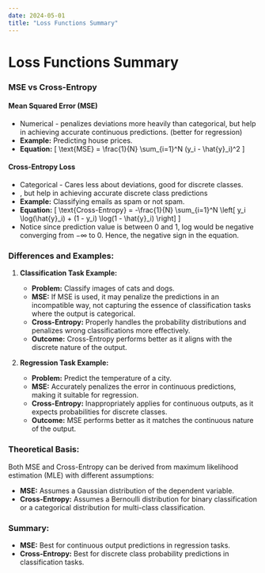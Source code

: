 ```yaml
---
date: 2024-05-01
title: "Loss Functions Summary"
---
```

# Loss Functions Summary

### MSE vs Cross-Entropy
#### Mean Squared Error (MSE)
- Numerical - penalizes deviations more heavily than categorical, but help in achieving accurate continuous predictions. (better for regression)
- **Example:** Predicting house prices. 
- **Equation:** 
  \[
  \text{MSE} = \frac{1}{N} \sum_{i=1}^N (y_i - \hat{y}_i)^2
  \]

#### Cross-Entropy Loss
- Categorical - Cares less about deviations, good for discrete classes.
- , but help in achieving accurate discrete class predictions
- **Example:** Classifying emails as spam or not spam.
- **Equation:**
  \[
  \text{Cross-Entropy} = -\frac{1}{N} \sum_{i=1}^N \left[ y_i \log(\hat{y}_i) + (1 - y_i) \log(1 - \hat{y}_i) \right]
  \]
- Notice since prediction value is between 0 and 1, log would be negative converging from $-\infty$ to 0. Hence, the negative sign in the equation.

### Differences and Examples:

1. **Classification Task Example:**
   - **Problem:** Classify images of cats and dogs.
   - **MSE:** If MSE is used, it may penalize the predictions in an incompatible way, not capturing the essence of classification tasks where the output is categorical.
   - **Cross-Entropy:** Properly handles the probability distributions and penalizes wrong classifications more effectively.
   - **Outcome:** Cross-Entropy performs better as it aligns with the discrete nature of the output.

2. **Regression Task Example:**
   - **Problem:** Predict the temperature of a city.
   - **MSE:** Accurately penalizes the error in continuous predictions, making it suitable for regression.
   - **Cross-Entropy:** Inappropriately applies for continuous outputs, as it expects probabilities for discrete classes.
   - **Outcome:** MSE performs better as it matches the continuous nature of the output.

### Theoretical Basis:
Both MSE and Cross-Entropy can be derived from maximum likelihood estimation (MLE) with different assumptions:
- **MSE:** Assumes a Gaussian distribution of the dependent variable.
- **Cross-Entropy:** Assumes a Bernoulli distribution for binary classification or a categorical distribution for multi-class classification.

### Summary:
- **MSE:** Best for continuous output predictions in regression tasks.
- **Cross-Entropy:** Best for discrete class probability predictions in classification tasks.